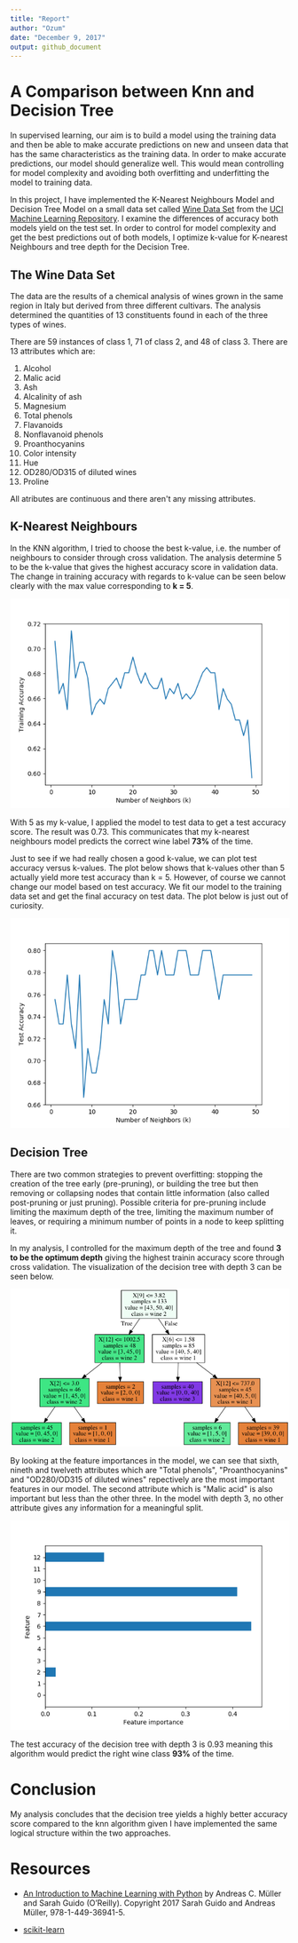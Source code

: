 ```yaml
---
title: "Report"
author: "Ozum"
date: "December 9, 2017"
output: github_document
---
```




# A Comparison between Knn and Decision Tree

In supervised learning, our aim is to build a model using the training data and then be able to make accurate predictions on new and unseen data that has the same characteristics as the training data. In order to make accurate predictions, our model should generalize well. This would mean controlling for model complexity and avoiding both overfitting and underfitting the model to training data. 

In this project, I have implemented the K-Nearest Neighbours Model and Decision Tree Model on a small data set called [Wine Data Set](https://archive.ics.uci.edu/ml/datasets/wine) from the [UCI Machine Learning Repository](https://archive.ics.uci.edu/ml/index.php). I examine the differences of accuracy both models yield on the test set. In order to control for model complexity and get the best predictions out of both models, I optimize k-value for K-nearest Neighbours and tree depth for the Decision Tree.

## The Wine Data Set

The data are the results of a chemical analysis of wines grown in the same region in Italy but derived from three different cultivars. The analysis determined the quantities of 13 constituents found in each of the three types of wines. 

There are 59 instances of class 1, 71 of class 2, and 48 of class 3. There are 13 attributes which are:

1) Alcohol  
2) Malic acid  
3) Ash  
4) Alcalinity of ash    
5) Magnesium  
6) Total phenols  
7) Flavanoids  
8) Nonflavanoid phenols  
9) Proanthocyanins  
10) Color intensity  
11) Hue  
12) OD280/OD315 of diluted wines  
13) Proline  

All atributes are continuous and there aren't any missing attributes.

## K-Nearest Neighbours

In the KNN algorithm, I tried to choose the best k-value, i.e. the number of neighbours to consider through cross validation. The analysis determine 5 to be the k-value that gives the highest accuracy score in validation data. The change in training accuracy with regards to k-value can be seen below clearly with the max value corresponding to __k = 5__.

![](../results/trainingaccuracy_vs_k.png)

With 5 as my k-value, I applied the model to test data to get a test accuracy score. The result was 0.73. This communicates that my k-nearest neighbours model predicts the correct wine label __73%__ of the time.

Just to see if we had really chosen a good k-value, we can plot test accuracy versus k-values. The plot below shows that k-values other than 5 actually yield more test accuracy than k = 5. However, of course we cannot change our model based on test accuracy. We fit our model to the training data set and get the final accuracy on test data. The plot below is just out of curiosity.

![](../results/testaccuracy_vs_k.png)


## Decision Tree

There are two common strategies to prevent overfitting: stopping the creation of the tree early (pre-pruning), or building the tree but then removing or collapsing nodes that contain little information (also called post-pruning or just pruning). Possible criteria for pre-pruning include limiting the maximum depth of the tree, limiting the maximum number of leaves, or requiring a minimum number of points in a node to keep splitting it.

In my analysis, I controlled for the maximum depth of the tree and found __3 to be the optimum depth__ giving the highest trainin accuracy score through cross validation. The visualization of the decision tree with depth 3 can be seen below.

![](../results/tree.png)

By looking at the feature importances in the model, we can see that sixth, nineth and twelveth attributes which are "Total phenols", "Proanthocyanins" and "OD280/OD315 of diluted wines" repectively are the most important features in our model. The second attribute which is "Malic acid" is also important but less than the other three. In the model with depth 3, no other attribute gives any information for a meaningful split.

![](../results/feature_importances.png)

The test accuracy of the decision tree with depth 3 is 0.93 meaning this algorithm would predict the right wine class __93%__ of the time.

# Conclusion
My analysis concludes that the decision tree yields a highly better accuracy score compared to the knn algorithm given I have implemented the same logical structure within the two approaches. 

# Resources

- [An Introduction to Machine Learning with Python](https://www.safaribooksonline.com/library/view/introduction-to-machine/9781449369880/) by Andreas C. Müller and Sarah Guido (O’Reilly). Copyright 2017 Sarah Guido and Andreas Müller, 978-1-449-36941-5.

- [scikit-learn](http://scikit-learn.org/stable/index.html)
